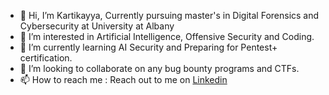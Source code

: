 - 👋 Hi, I’m Kartikayya, Currently pursuing master's in Digital Forensics and Cybersecurity at University at Albany
- 👀 I’m interested in Artificial Intelligence, Offensive Security and Coding.
- 🌱 I’m currently learning AI Security and Preparing for Pentest+ certification.
- 💞️ I’m looking to collaborate on any bug bounty programs and CTFs.
- 📫 How to reach me : Reach out to me on [Linkedin](www.linkedin.com/in/kartikayya-mp)

<!---
Karthik-MP18/Karthik-MP18 is a ✨ special ✨ repository because its `README.md` (this file) appears on your GitHub profile.
You can click the Preview link to take a look at your changes.
--->

